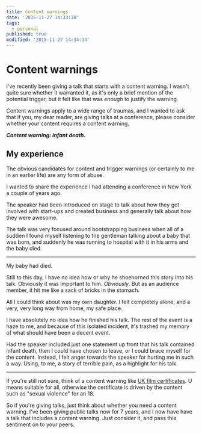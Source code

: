 ```yaml
---
title: Content warnings
date: '2015-11-27 14:33:38'
tags:
  - personal
published: true
modified: '2015-11-27 14:34:14'
---
```

# Content warnings

I've recently been giving a talk that starts with a content warning. I wasn't quite sure whether it warranted it, as it's only a brief mention of the potential trigger, but it felt like that was *enough* to justify the warning.

Content warnings apply to a wide range of traumas, and I wanted to ask that if you, my dear reader, are giving talks at a conference, please consider whether your content requires a content warning.

<!--more-->

***Content warning: infant death.***

## My experience

The obvious candidates for content and trigger warnings (or certainly to me in an earlier life) are any form of abuse.

I wanted to share the experience I had attending a conference in New York a couple of years ago.

The speaker had been introduced on stage to talk about how they got involved with start-ups and created business and generally talk about how they were awesome.

The talk was very focused around bootstrapping business when all of a sudden I found myself listening to the gentleman talking about a baby that was born, and suddenly he was running to hospital with it in his arms and the baby died.

---

My baby had died.

Still to this day, I have no idea how or why he shoehorned this story into his talk. Obviously it was important to him. *Obviously*. But as an audience member, it hit me like a sack of bricks in the stomach.

All I could think about was my own daughter. I felt completely alone, and a very, very long way from home, my safe place.

I have absolutely no idea how he finished his talk. The rest of the event is a haze to me, and because of this isolated incident, it's trashed my memory of what should have been a decent event.

Had the speaker included just one statement up front that his talk contained infant death, then I could have chosen to leave, or I could brace myself for the content. Instead, I felt anger towards the speaker for hurting me in such a way. Using, to me, a story of terrible pain, as a highlight for his talk.

---

If you're still not sure, think of a content warning like [UK film certificates](https://en.wikipedia.org/wiki/History_of_British_film_certificates#2009.E2.80.93present). U means suitable for all, otherwise the certificate is driven by the content such as "sexual violence" for an 18.

So if you're giving talks, just think about whether you need a content warning. I've been giving public talks now for 7 years, and I now have have a talk that includes a content warning. Just consider it, and pass this sentiment on to your peers.
